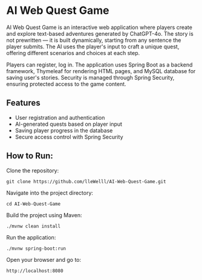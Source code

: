 # AI Web Quest Game
AI Web Quest Game is an interactive web application where players create and explore text-based adventures generated by ChatGPT-4o.
The story is not prewritten — it is built dynamically, starting from any sentence the player submits. The AI uses the player's input to craft a unique quest, offering different scenarios and choices at each step.

Players can register, log in. The application uses Spring Boot as a backend framework, Thymeleaf for rendering HTML pages, and MySQL database for saving user's stories.
Security is managed through Spring Security, ensuring protected access to the game content.

## Features
- User registration and authentication
- AI-generated quests based on player input
- Saving player progress in the database
- Secure access control with Spring Security

## How to Run:
Clone the repository:

`git clone https://github.com/lleWelll/AI-Web-Quest-Game.git`

Navigate into the project directory:


`cd AI-Web-Quest-Game`

Build the project using Maven:

`./mvnw clean install`

Run the application:

`./mvnw spring-boot:run`

Open your browser and go to:

`http://localhost:8080`
